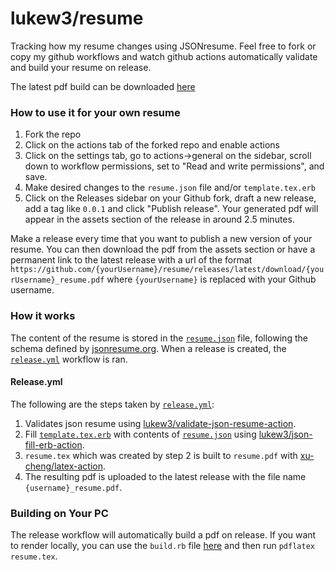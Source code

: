 # lukew3/resume
Tracking how my resume changes using JSONresume. Feel free to fork or copy my github workflows and watch github actions automatically validate and build your resume on release.

The latest pdf build can be downloaded [here](https://github.com/lukew3/resume/releases/latest/download/lukew3_resume.pdf)

### How to use it for your own resume
1. Fork the repo
2. Click on the actions tab of the forked repo and enable actions
3. Click on the settings tab, go to actions->general on the sidebar, scroll down to workflow permissions, set to "Read and write permissions", and save.
4. Make desired changes to the `resume.json` file and/or `template.tex.erb`
5. Click on the Releases sidebar on your Github fork, draft a new release, add a tag like `0.0.1` and click "Publish release". Your generated pdf will appear in the assets section of the release in around 2.5 minutes.

Make a release every time that you want to publish a new version of your resume. You can then download the pdf from the assets section or have a permanent link to the latest release with a url of the format `https://github.com/{yourUsername}/resume/releases/latest/download/{yourUsername}_resume.pdf` where `{yourUsername}` is replaced with your Github username.

### How it works
The content of the resume is stored in the [`resume.json`](https://github.com/lukew3/resume/blob/main/resume.json) file, following the schema defined by [jsonresume.org](https://jsonresume.org/schema/). When a release is created, the [`release.yml`](https://github.com/lukew3/resume/blob/main/.github/workflows/release.yml) workflow is ran.

#### Release.yml
The following are the steps taken by [`release.yml`](https://github.com/lukew3/resume/blob/main/.github/workflows/release.yml):
1. Validates json resume using [lukew3/validate-json-resume-action](https://github.com/lukew3/validate-json-resume-action).
2. Fill [`template.tex.erb`](https://github.com/lukew3/resume/blob/main/template.tex.erb) with contents of [`resume.json`](https://github.com/lukew3/resume/blob/main/resume.json) using [lukew3/json-fill-erb-action](https://github.com/lukew3/json-fill-erb-action).
3. `resume.tex` which was created by step 2 is built to `resume.pdf` with [xu-cheng/latex-action](https://github.com/xu-cheng/latex-action).
4. The resulting pdf is uploaded to the latest release with the file name `{username}_resume.pdf`.

### Building on Your PC
The release workflow will automatically build a pdf on release. If you want to render locally, you can use the `build.rb` file [here](https://github.com/lukew3/resume/blob/local-build/build.rb) and then run `pdflatex resume.tex`.
